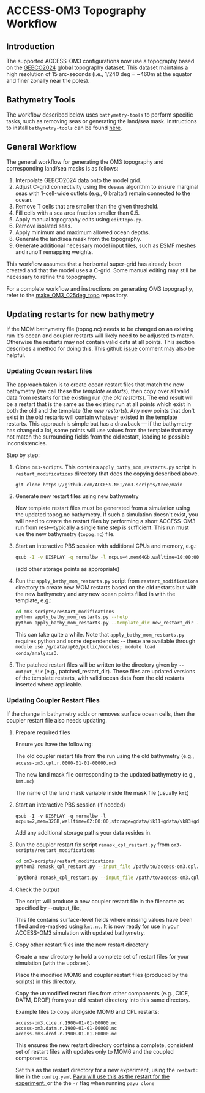 # ACCESS-OM3 Topography Workflow

## Introduction
The supported ACCESS-OM3 configurations now use a topography based on the [GEBCO2024](https://www.gebco.net/data_and_products/gridded_bathymetry_data/gebco_2024/) global topography dataset. This dataset maintains a high resolution of 15 arc-seconds (i.e., 1/240 deg = ~460m at the equator and finer zonally near the poles).

## Bathymetry Tools
The workflow described below uses `bathymetry-tools` to perform specific tasks, such as removing seas or generating the land/sea mask. Instructions to install `bathymetry-tools` can be found [here](https://github.com/COSIMA/bathymetry-tools).

## General Workflow
The general workflow for generating the OM3 topography and corresponding land/sea masks is as follows:

1. Interpolate GEBCO2024 data onto the model grid.
2. Adjust C-grid connectivity using the `deseas` algorithm to ensure marginal seas with 1-cell-wide outlets (e.g., Gibraltar) remain connected to the ocean.
3. Remove T cells that are smaller than the given threshold.
4. Fill cells with a sea area fraction smaller than 0.5.
5. Apply manual topography edits using `editTopo.py`.
6. Remove isolated seas.
7. Apply minimum and maximum allowed ocean depths.
8. Generate the land/sea mask from the topography.
9. Generate additional necessary model input files, such as ESMF meshes and runoff remapping weights.

This workflow assumes that a horizontal super-grid has already been created and that the model uses a C-grid. Some manual editing may still be necessary to refine the topography.

For a complete workflow and instructions on generating OM3 topography, refer to the [make_OM3_025deg_topo](https://github.com/ACCESS-NRI/make_OM3_025deg_topo/tree/main) repository.

## Updating restarts for new bathymetry

If the MOM bathymetry file (topog.nc) needs to be changed on an existing run it's ocean and coupler restarts will likely need to be adjusted to match. Otherwise the restarts may not contain valid data at all points. This section describes a method for doing this. This github [issue](https://github.com/ACCESS-NRI/access-om3-configs/issues/502) comment may also be helpful.

### Updating Ocean restart files
The approach taken is to create ocean restart files that match the new bathymetry (we call these the _template restarts_), then copy over all valid data from restarts for the existing run (the _old restarts_). The end result will be a restart that is the same as the existing run at all points which exist in both the old and the template (the _new restarts_). Any new points that don't exist in the old restarts will contain whatever existed in the template restarts. This approach is simple but has a drawback — if the bathymetry has changed a lot, some points will use values from the template that may not match the surrounding fields from the old restart, leading to possible inconsistencies.

Step by step:

1. Clone `om3-scripts`. This contains `apply_bathy_mom_restarts.py` script in `restart_modifications` directory that does the copying described above.

    `git clone https://github.com/ACCESS-NRI/om3-scripts/tree/main`

2. Generate new restart files using new bathymetry

    New template restart files must be generated from a simulation using the updated topog.nc bathymetry. If such a simulation doesn't exist, you will need to create the restart files by performing a short ACCESS-OM3 run from rest—typically a single time step is sufficient. This run must use the new bathymetry (`topog.nc`) file.

3. Start an interactive PBS session with additional CPUs and memory, e.g.:

    ``` bash
    qsub -I -v DISPLAY -q normalbw -l ncpus=4,mem64Gb,walltime=10:00:00,storage=gdata/ik11+gdata/vk83+gdata/xp65
    ```

    (add other storage points as appropriate)

4. Run the `apply_bathy_mom_restarts.py` script from `restart_modifications` directory to create new MOM restarts based on the old restarts but with the new bathymetry and any new ocean points filled in with the template, e.g.:

    ``` bash
    cd om3-scripts/restart_modifications
    python apply_bathy_mom_restarts.py --help
    python apply_bathy_mom_restarts.py --template_dir new_restart_dir --old_dir old_restart_dir --output_dir patched_restart_dir --template_prefix access-om3.mom6.r.1900-01-01-00000 --old_prefix access-om3.mom6.r.1900-01-01-00000 --nprocs 4
    ```
    This can take quite a while. Note that `apply_bathy_mom_restarts.py` requires python and some dependencies --  these are available through `module use /g/data/xp65/public/modules; module load conda/analysis3`.

5. The patched restart files will be written to the directory given by `--output_dir` (e.g., patched_restart_dir). These files are updated versions of the template restarts, with valid ocean data from the old restarts inserted where applicable.

### Updating Coupler Restart Files 

If the change in bathymetry adds or removes surface ocean cells, then the coupler restart file also needs updating.

1. Prepare required files

    Ensure you have the following:
    
    The old coupler restart file from the run using the old bathymetry (e.g., `access-om3.cpl.r.0000-01-01-00000.nc`)
    
    The new land mask file corresponding to the updated bathymetry (e.g., `kmt.nc`)
    
    The name of the land mask variable inside the mask file (usually `kmt`)

1. Start an interactive PBS session (if needed)
   
    ```
    qsub -I -v DISPLAY -q normalbw -l ncpus=2,mem=32GB,walltime=02:00:00,storage=gdata/ik11+gdata/vk83+gdata/xp65`
    ``` 
    
    Add any additional storage paths your data resides in.
   
1. Run the coupler restart fix script `remask_cpl_restart.py` from `om3-scripts/restart_modifications`

    ``` bash
    cd om3-scripts/restart_modifications
    python3 remask_cpl_restart.py --input_file /path/to/access-om3.cpl.r.0000-01-01-00000.nc --output_file /path/to/access-om3.cpl.r.0000-01-01-00000.nc --mask_file /path/to/kmt.nc --mask_var kmt
    
    `python3 remask_cpl_restart.py --input_file /path/to/access-om3.cpl.r.0000-01-01-00000.nc --output_file /path/to/access-om3.cpl.r.0000-01-01-00000.nc --mask_file /path/to/kmt.nc --mask_var kmt`
    ```

1. Check the output

    The script will produce a new coupler restart file in the filename as specified by --output_file, 
    
    This file contains surface-level fields where missing values have been filled and re-masked using `kmt.nc`. It is now ready for use in your ACCESS-OM3 simulation with updated bathymetry.

1. Copy other restart files into the new restart directory

    Create a new directory to hold a complete set of restart files for your simulation (with the updates).
    
    Place the modified MOM6 and coupler restart files (produced by the scripts) in this directory.
    
    Copy the unmodified restart files from other components (e.g., CICE, DATM, DROF) from your old restart directory into this same directory.
    
    Example files to copy alongside MOM6 and CPL restarts:
    ```
    access-om3.cice.r.1900-01-01-00000.nc  
    access-om3.datm.r.1900-01-01-00000.nc  
    access-om3.drof.r.1900-01-01-00000.nc  
    ```
    
    This ensures the new restart directory contains a complete, consistent set of restart files with updates only to MOM6 and the coupled components.
    
    Set this as the restart directory for a new experiment, using the `restart:` line in the `config.yaml` [Payu will use this as the restart for the experiment.
    ](https://payu.readthedocs.io/en/stable/config.html#miscellaneous) or the the `-r` flag when running `payu clone`
